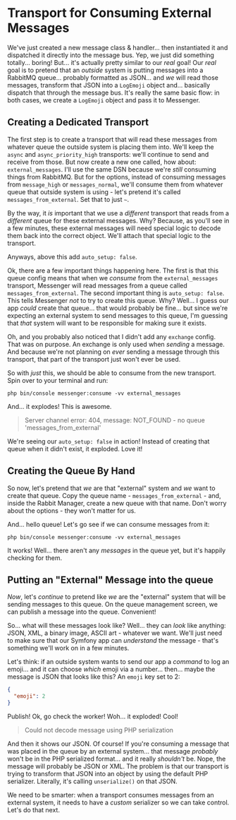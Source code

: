 # Transport for Consuming External Messages

We've just created a new message class & handler... then instantiated it and dispatched
it directly into the message bus. Yep, we just did something totally... boring!
But... it's actually pretty similar to our *real* goal! Our *real* goal is to
pretend that an *outside* system is putting messages into a RabbitMQ queue...
probably formatted as JSON... and *we* will read those messages, transform that
JSON into a `LogEmoji` object and... basically dispatch that through the message
bus. It's really the same basic flow: in both cases, we create a `LogEmoji`
object and pass it to Messenger.

## Creating a Dedicated Transport

The first step is to create a transport that will read these messages from whatever
queue the outside system is placing them into. We'll keep the `async` and
`async_priority_high` transports: we'll continue to send and receive from those.
But now create a new one called, how about: `external_messages`. I'll use the same
DSN because we're *still* consuming things from RabbitMQ. But for the options,
instead of consuming messages from `message_high` or `messages_normal`, we'll
consume them from whatever queue that outside system is using - let's pretend
it's called `messages_from_external`. Set that to just `~`.

By the way, it *is* important that we use a *different* transport that reads from
a *different* queue for these external messages. Why? Because, as you'll see in
a few minutes, these external messages will need special logic to decode them
back into the correct object. We'll attach that special logic to the transport.

Anyways, above this add `auto_setup: false`.

Ok, there are a few important things happening here. The first is that this
queue config means that when we *consume* from the `external_messages` transport,
Messenger will read messages from a queue called `messages_from_external`. The
second important thing is `auto_setup: false`. This tells Messenger *not* to
try to create this queue. Why? Well... I guess our app *could* create that queue...
that would probably be fine... but since we're expecting an external system to
send messages to this queue, I'm guessing that *that* system will want to be
responsible for making sure it exists.

Oh, and you probably also noticed that I didn't add any `exchange` config. That
was on purpose. An exchange is only used when *sending* a message. And because
we're not planning on *ever* sending a message through this transport, that part
of the transport just won't ever be used.

So with *just* this, we should be able to consume from the new transport. Spin over
to your terminal and run:

```terminal
php bin/console messenger:consume -vv external_messages
```

And... it explodes! This is awesome.

> Server channel error: 404, message: NOT_FOUND - no queue 'messages_from_external'

We're seeing our `auto_setup: false` in action! Instead of creating that queue
when it didn't exist, it exploded. Love it!

## Creating the Queue By Hand

So now, let's pretend that *we* are that "external" system and *we* want to create
that queue. Copy the queue name - `messages_from_external` - and, inside the Rabbit
Manager, create a new queue with that name. Don't worry about the options - they
won't matter for us.

And... hello queue! Let's go see if we can consume messages from it:

```terminal-silent
php bin/console messenger:consume -vv external_messages
```

It works! Well... there aren't any *messages* in the queue yet, but it's happily
checking for them.

## Putting an "External" Message into the queue

*Now*, let's *continue* to pretend like *we* are the "external" system that will
be sending messages to this queue. On the queue management screen, we can publish
a message into the queue. Convenient!

So... what will these messages look like? Well... they can *look* like anything:
JSON, XML, a binary image, ASCII art - whatever we want. We'll just need to make
sure that our Symfony app can *understand* the message - that's something we'll
work on in a few minutes.

Let's think: if an outside system wants to send our app a *command* to log an emoji...
and it can choose *which* emoji via a number... then... maybe the message is
JSON that looks like this? An `emoji` key set to 2:

```json
{
  "emoji": 2
}
```

Publish! Ok, go check the worker! Woh... it exploded! Cool!

> Could not decode message using PHP serialization

And then it shows our JSON. Of course! If you're consuming a message that was
placed in the queue by an external system... that message *probably* won't be
in the PHP serialized format... and it really *shouldn't* be. Nope, the message
will probably be JSON or XML. The problem is that our transport is trying to
transform that JSON into an object by using the default PHP serializer. Literally,
it's calling `unserialize()` on that JSON.

We need to be smarter: when a transport consumes messages from an external system,
it needs to have a *custom* serializer so we can take control. Let's do that next.
